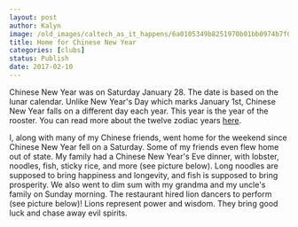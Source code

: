 ```yaml
---
layout: post
author: Kalyn
image: /old_images/caltech_as_it_happens/6a0105349b8251970b01bb0974b7f0970d.jpg
title: Home for Chinese New Year
categories: [clubs]
status: Publish
date: 2017-02-10
---
```


Chinese New Year was on Saturday January 28. The date is based on the lunar calendar. Unlike New Year's Day which marks January 1st, Chinese New Year falls on a different day each year. This year is the year of the rooster. You can read more about the twelve zodiac years [here](https://www.travelchinaguide.com/intro/social_customs/zodiac/).

I, along with many of my Chinese friends, went home for the weekend since Chinese New Year fell on a Saturday. Some of my friends even flew home out of state. My family had a Chinese New Year's Eve dinner, with lobster, noodles, fish, sticky rice, and more (see picture below). Long noodles are supposed to bring happiness and longevity, and fish is supposed to bring prosperity. We also went to dim sum with my grandma and my uncle's family on Sunday morning. The restaurant hired lion dancers to perform (see picture below)! Lions represent power and wisdom. They bring good luck and chase away evil spirits.

